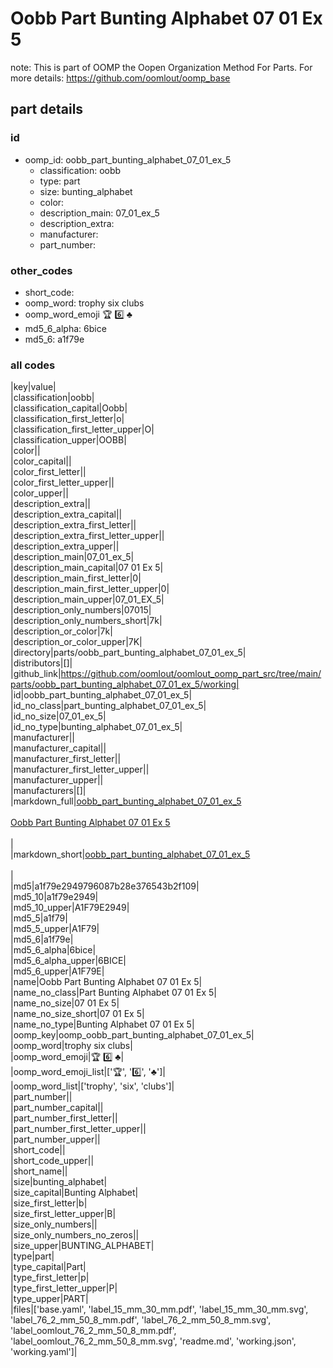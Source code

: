 # Oobb Part Bunting Alphabet 07 01 Ex 5  

note: This is part of OOMP the Oopen Organization Method For Parts. For more details: https://github.com/oomlout/oomp_base

##  part details





### id
* oomp_id: oobb_part_bunting_alphabet_07_01_ex_5
  * classification: oobb
  * type: part
  * size: bunting_alphabet
  * color: 
  * description_main: 07_01_ex_5
  * description_extra: 
  * manufacturer: 
  * part_number: 

### other_codes
* short_code: 
* oomp_word: trophy six clubs
* oomp_word_emoji :trophy: :six: :clubs:
* md5_6_alpha: 6bice
* md5_6: a1f79e

### all codes 
|key|value|  
|classification|oobb|  
|classification_capital|Oobb|  
|classification_first_letter|o|  
|classification_first_letter_upper|O|  
|classification_upper|OOBB|  
|color||  
|color_capital||  
|color_first_letter||  
|color_first_letter_upper||  
|color_upper||  
|description_extra||  
|description_extra_capital||  
|description_extra_first_letter||  
|description_extra_first_letter_upper||  
|description_extra_upper||  
|description_main|07_01_ex_5|  
|description_main_capital|07 01 Ex 5|  
|description_main_first_letter|0|  
|description_main_first_letter_upper|0|  
|description_main_upper|07_01_EX_5|  
|description_only_numbers|07015|  
|description_only_numbers_short|7k|  
|description_or_color|7k|  
|description_or_color_upper|7K|  
|directory|parts/oobb_part_bunting_alphabet_07_01_ex_5|  
|distributors|[]|  
|github_link|https://github.com/oomlout/oomlout_oomp_part_src/tree/main/parts/oobb_part_bunting_alphabet_07_01_ex_5/working|  
|id|oobb_part_bunting_alphabet_07_01_ex_5|  
|id_no_class|part_bunting_alphabet_07_01_ex_5|  
|id_no_size|07_01_ex_5|  
|id_no_type|bunting_alphabet_07_01_ex_5|  
|manufacturer||  
|manufacturer_capital||  
|manufacturer_first_letter||  
|manufacturer_first_letter_upper||  
|manufacturer_upper||  
|manufacturers|[]|  
|markdown_full|[oobb_part_bunting_alphabet_07_01_ex_5](https://github.com/oomlout/oomlout_oomp_part_src/tree/main/parts/oobb_part_bunting_alphabet_07_01_ex_5/working)<br>[](https://github.com/oomlout/oomlout_oomp_part_src/tree/main/parts/oobb_part_bunting_alphabet_07_01_ex_5/working)<br>[Oobb Part Bunting Alphabet 07 01 Ex 5](https://github.com/oomlout/oomlout_oomp_part_src/tree/main/parts/oobb_part_bunting_alphabet_07_01_ex_5/working)<br><br>|  
|markdown_short|[oobb_part_bunting_alphabet_07_01_ex_5](https://github.com/oomlout/oomlout_oomp_part_src/tree/main/parts/oobb_part_bunting_alphabet_07_01_ex_5/working)<br><br>|  
|md5|a1f79e2949796087b28e376543b2f109|  
|md5_10|a1f79e2949|  
|md5_10_upper|A1F79E2949|  
|md5_5|a1f79|  
|md5_5_upper|A1F79|  
|md5_6|a1f79e|  
|md5_6_alpha|6bice|  
|md5_6_alpha_upper|6BICE|  
|md5_6_upper|A1F79E|  
|name|Oobb Part Bunting Alphabet 07 01 Ex 5|  
|name_no_class|Part Bunting Alphabet 07 01 Ex 5|  
|name_no_size|07 01 Ex 5|  
|name_no_size_short|07 01 Ex 5|  
|name_no_type|Bunting Alphabet 07 01 Ex 5|  
|oomp_key|oomp_oobb_part_bunting_alphabet_07_01_ex_5|  
|oomp_word|trophy six clubs|  
|oomp_word_emoji|:trophy: :six: :clubs:|  
|oomp_word_emoji_list|[':trophy:', ':six:', ':clubs:']|  
|oomp_word_list|['trophy', 'six', 'clubs']|  
|part_number||  
|part_number_capital||  
|part_number_first_letter||  
|part_number_first_letter_upper||  
|part_number_upper||  
|short_code||  
|short_code_upper||  
|short_name||  
|size|bunting_alphabet|  
|size_capital|Bunting Alphabet|  
|size_first_letter|b|  
|size_first_letter_upper|B|  
|size_only_numbers||  
|size_only_numbers_no_zeros||  
|size_upper|BUNTING_ALPHABET|  
|type|part|  
|type_capital|Part|  
|type_first_letter|p|  
|type_first_letter_upper|P|  
|type_upper|PART|  
|files|['base.yaml', 'label_15_mm_30_mm.pdf', 'label_15_mm_30_mm.svg', 'label_76_2_mm_50_8_mm.pdf', 'label_76_2_mm_50_8_mm.svg', 'label_oomlout_76_2_mm_50_8_mm.pdf', 'label_oomlout_76_2_mm_50_8_mm.svg', 'readme.md', 'working.json', 'working.yaml']|  
